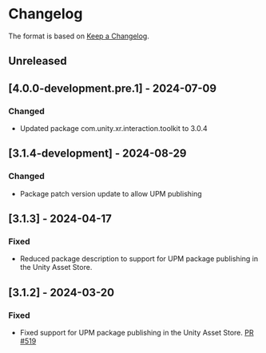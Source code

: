 # Changelog

The format is based on [Keep a Changelog](https://keepachangelog.com/en/1.1.0/).

## Unreleased

## [4.0.0-development.pre.1] - 2024-07-09

### Changed

* Updated package com.unity.xr.interaction.toolkit to 3.0.4

## [3.1.4-development] - 2024-08-29

### Changed

* Package patch version update to allow UPM publishing

## [3.1.3] - 2024-04-17

### Fixed

* Reduced package description to support for UPM package publishing in the Unity Asset Store.

## [3.1.2] - 2024-03-20

### Fixed

* Fixed support for UPM package publishing in the Unity Asset Store. [PR #519](https://github.com/MixedRealityToolkit/MixedRealityToolkit-Unity/pull/519)

